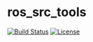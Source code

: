 # ros_src_tools

[![Build Status](https://travis-ci.com/Briancbn/ros_src_tools.svg?branch=master)](https://travis-ci.com/Briancbn/ros_src_tools)
[![License](https://img.shields.io/badge/License-Apache%202.0-blue.svg)](https://opensource.org/licenses/Apache-2.0)